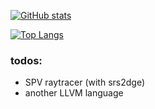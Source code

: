 [![GitHub stats](https://github-readme-stats.vercel.app/api?username=Overpeek&theme=material-palenight)](https://github.com/anuraghazra/github-readme-stats)

[![Top Langs](https://github-readme-stats.vercel.app/api/top-langs/?username=Overpeek&theme=material-palenight&exclude_repo=overpeek-engine,qmk_firmware,web,dmenu,morton-table)](https://github.com/anuraghazra/github-readme-stats)

### todos:
 - SPV raytracer (with srs2dge)
 - another LLVM language
